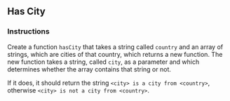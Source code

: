 ## Has City

### Instructions

Create a function `hasCity` that takes a string called `country` and an array of strings, which are cities of that country, which returns a new function.
The new function takes a string, called `city`, as a parameter and which determines
whether the array contains that string or not.

If it does, it should return the string `<city> is a city from <country>`, otherwise
`<city> is not a city from <country>`.
